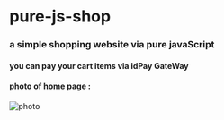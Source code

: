 # pure-js-shop
### a simple shopping website via pure javaScript
#### you can pay your cart items via idPay GateWay

#### photo of home page :
![photo](https://drive.google.com/u/0/uc?id=12Wqd21Qol2piD6ZR4Spbo00Z5O-yTcUh)
